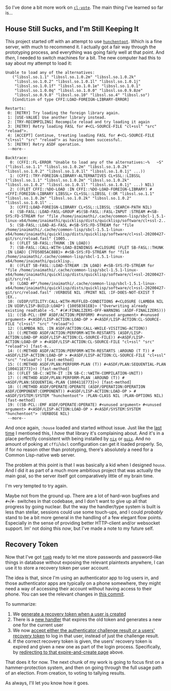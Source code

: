 So I've done a bit more work on [`cl-vote`](https://github.com/inaimathi/cl-vote). The main thing I've learned so far is...

## House Still Sucks, and I'm Still Keeping It

This project started off with an attempt to use [`hunchentoot`](http://edicl.github.io/hunchentoot/). Which is a fine server, with much to recommend it. I actually got a fair way through the prototyping process, and everything was going fairly well at that point. And _then_, I needed to switch machines for a bit. The new computer had this to say about my attempt to load it:

```
Unable to load any of the alternatives:
   ("libssl.so.1.1" "libssl.so.1.0.2m" "libssl.so.1.0.2k"
    "libssl.so.1.0.2" "libssl.so.1.0.1l" "libssl.so.1.0.1j"
    "libssl.so.1.0.1f" "libssl.so.1.0.1e" "libssl.so.1.0.1"
    "libssl.so.1.0.0q" "libssl.so.1.0.0" "libssl.so.0.9.8ze"
    "libssl.so.0.9.8" "libssl.so.10" "libssl.so.4" "libssl.so")
   [Condition of type CFFI:LOAD-FOREIGN-LIBRARY-ERROR]

Restarts:
 0: [RETRY] Try loading the foreign library again.
 1: [USE-VALUE] Use another library instead.
 2: [TRY-RECOMPILING] Recompile reload and try loading it again
 3: [RETRY] Retry loading FASL for #<CL-SOURCE-FILE "cl+ssl" "src" "reload">.
 4: [ACCEPT] Continue, treating loading FASL for #<CL-SOURCE-FILE "cl+ssl" "src" "reload"> as having been successful.
 5: [RETRY] Retry ASDF operation.
 --more--

Backtrace:
  0: (CFFI::FL-ERROR "Unable to load any of the alternatives:~%   ~S" ("libssl.so.1.1" "libssl.so.1.0.2m" "libssl.so.1.0.2k" "libssl.so.1.0.2" "libssl.so.1.0.1l" "libssl.so.1.0.1j" ...))
  1: (CFFI::TRY-FOREIGN-LIBRARY-ALTERNATIVES CL+SSL::LIBSSL ("libssl.so.1.1" "libssl.so.1.0.2m" "libssl.so.1.0.2k" "libssl.so.1.0.2" "libssl.so.1.0.1l" "libssl.so.1.0.1j" ...) NIL)
  2: ((FLET CFFI::%DO-LOAD :IN CFFI::%DO-LOAD-FOREIGN-LIBRARY) #<CFFI:FOREIGN-LIBRARY LIBSSL> CL+SSL::LIBSSL (:OR "libssl.so.1.1" "libssl.so.1.0.2m" "libssl.so.1.0.2k" "libssl.so.1.0.2" "libssl.so.1.0.1l" ..
  3: (CFFI:LOAD-FOREIGN-LIBRARY CL+SSL::LIBSSL :SEARCH-PATH NIL)
  4: (SB-FASL::LOAD-FASL-GROUP #S(SB-FASL::FASL-INPUT :STREAM #<SB-SYS:FD-STREAM for "file /home/inaimathi/.cache/common-lisp/sbcl-1.5.1-linux-x64/home/inaimathi/quicklisp/dists/quicklisp/software/cl+ssl-2..
  5: (SB-FASL::LOAD-AS-FASL #<SB-SYS:FD-STREAM for "file /home/inaimathi/.cache/common-lisp/sbcl-1.5.1-linux-x64/home/inaimathi/quicklisp/dists/quicklisp/software/cl+ssl-20200427-git/src/reload.fasl" {1005..
  6: ((FLET SB-FASL::THUNK :IN LOAD))
  7: (SB-FASL::CALL-WITH-LOAD-BINDINGS #<CLOSURE (FLET SB-FASL::THUNK :IN LOAD) {7FD50D5AC88B}> #<SB-SYS:FD-STREAM for "file /home/inaimathi/.cache/common-lisp/sbcl-1.5.1-linux-x64/home/inaimathi/quicklisp..
  8: ((FLET SB-FASL::LOAD-STREAM :IN LOAD) #<SB-SYS:FD-STREAM for "file /home/inaimathi/.cache/common-lisp/sbcl-1.5.1-linux-x64/home/inaimathi/quicklisp/dists/quicklisp/software/cl+ssl-20200427-git/src/rel..
  9: (LOAD #P"/home/inaimathi/.cache/common-lisp/sbcl-1.5.1-linux-x64/home/inaimathi/quicklisp/dists/quicklisp/software/cl+ssl-20200427-git/src/reload.fasl" :VERBOSE NIL :PRINT NIL :IF-DOES-NOT-EXIST T :EX..
 10: (UIOP/UTILITY:CALL-WITH-MUFFLED-CONDITIONS #<CLOSURE (LAMBDA NIL :IN UIOP/LISP-BUILD:LOAD*) {1005B381EB}> ("Overwriting already existing readtable ~S." #(#:FINALIZERS-OFF-WARNING :ASDF-FINALIZERS)))
 11: ((SB-PCL::EMF ASDF/ACTION:PERFORM) #<unused argument> #<unused argument> #<ASDF/LISP-ACTION:LOAD-OP > #<ASDF/LISP-ACTION:CL-SOURCE-FILE "cl+ssl" "src" "reload">)
 12: ((LAMBDA NIL :IN ASDF/ACTION:CALL-WHILE-VISITING-ACTION))
 13: ((:METHOD ASDF/ACTION:PERFORM-WITH-RESTARTS (ASDF/LISP-ACTION:LOAD-OP ASDF/LISP-ACTION:CL-SOURCE-FILE)) #<ASDF/LISP-ACTION:LOAD-OP > #<ASDF/LISP-ACTION:CL-SOURCE-FILE "cl+ssl" "src" "reload">) [fast-m..
 14: ((:METHOD ASDF/ACTION:PERFORM-WITH-RESTARTS :AROUND (T T)) #<ASDF/LISP-ACTION:LOAD-OP > #<ASDF/LISP-ACTION:CL-SOURCE-FILE "cl+ssl" "src" "reload">) [fast-method]
 15: ((:METHOD ASDF/PLAN:PERFORM-PLAN (T)) #<ASDF/PLAN:SEQUENTIAL-PLAN {100411E773}>) [fast-method]
 16: ((FLET SB-C::WITH-IT :IN SB-C::%WITH-COMPILATION-UNIT))
 17: ((:METHOD ASDF/PLAN:PERFORM-PLAN :AROUND (T)) #<ASDF/PLAN:SEQUENTIAL-PLAN {100411E773}>) [fast-method]
 18: ((:METHOD ASDF/OPERATE:OPERATE (ASDF/OPERATION:OPERATION ASDF/COMPONENT:COMPONENT)) #<ASDF/LISP-ACTION:LOAD-OP > #<ASDF/SYSTEM:SYSTEM "hunchentoot"> :PLAN-CLASS NIL :PLAN-OPTIONS NIL) [fast-method]
 19: ((SB-PCL::EMF ASDF/OPERATE:OPERATE) #<unused argument> #<unused argument> #<ASDF/LISP-ACTION:LOAD-OP > #<ASDF/SYSTEM:SYSTEM "hunchentoot"> :VERBOSE NIL)
 --more--
```

And once again, `:house` loaded and started without issue. Just like the [last time](/posts/tomb-and-more-cl-vote) I mentioned this, I _have_ that library it's complaining about. And it's in a place perfectly consistent with being installed by [`nix`](https://github.com/NixOS/nix) or [`guix`](https://guix.gnu.org/). And no amount of poking at `cffi`/`sbcl` configuration can get it loaded properly. So, if for no reason other than prototyping, there's absolutely a need for a Common Lisp-native web server.

The problem at this point is that I was basically a kid when I designed `house`. And I did it as part of a much more ambitious project that was actually the main goal, so the server itself got comparatively little of my brain time.

I'm very tempted to try again.

Maybe not from the ground up. There are a lot of hard-won bugfixes and `#+`/`#-` switches in that codebase, and I don't want to give up all that progress by going nuclear. But the way the handler/type system is built is less than stellar, sessions could use some touch-ups, and I could _probably_ stand to be a bit more general in the handling of a few elegant flow points. Especially in the sense of providing better HTTP-client and/or websocket support. Im' not doing this _now_, but I've made a note to my future self.

## Recovery Token

Now that I've got [`tomb`](https://github.com/inaimathi/tomb) ready to let me store passwords and password-like things in database without exposing the relevant plaintexts anywhere, I can use it to store a recovery token per user account.

The idea is that, since I'm using an authenticator app to log users in, and those authenticator apps are typically on a phone somewhere, they might need a way of accessing their account without having access to their phone. You can see the relevant changes in [this commit](https://github.com/inaimathi/cl-vote/commit/4459cd9f743ec3080b6f23c27320b2249f899685).

To summarize:

1. We [generate a recovery token when a user is created](https://github.com/inaimathi/cl-vote/commit/4459cd9f743ec3080b6f23c27320b2249f899685#diff-b093d9c9c5e061a6714cb5787ac6de96R11)
2. There is a [new handler](https://github.com/inaimathi/cl-vote/commit/4459cd9f743ec3080b6f23c27320b2249f899685#diff-d69eb77040218d8ff5b87e4eb7412d73R29-R38) that expires the old token and generates a new one for the current user
3. We now [accept either the authenticator challenge result _or_ a users' recovery token](https://github.com/inaimathi/cl-vote/commit/4459cd9f743ec3080b6f23c27320b2249f899685#diff-d69eb77040218d8ff5b87e4eb7412d73R69-R79) to log in that user, instead of just the challenge result.
4. If the correct recovery token is given, the users' recovery token is expired and given a new one as part of the login process. Specifically, by [redirecting to that expire-and-create page](https://github.com/inaimathi/cl-vote/commit/4459cd9f743ec3080b6f23c27320b2249f899685#diff-d69eb77040218d8ff5b87e4eb7412d73R75-R78) above.

That does it for now. The next chunk of my work is going to focus first on a hammer-protection system, and then on going through the full usage path of an election. From creation, to voting to tallying results.

As always, I'll let you know how it goes.
